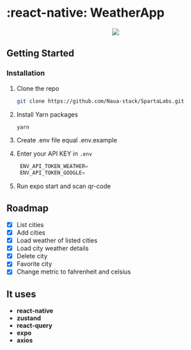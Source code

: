 # :react-native: WeatherApp

<!-- ABOUT THE PROJECT -->

<div align="center">
<img  src="https://user-images.githubusercontent.com/62629609/153515567-3ddc5f44-cda6-4fa1-b044-7196ff75f0fa.jpeg" />
</div>

<!-- GETTING STARTED -->

## Getting Started

### Installation

1. Clone the repo
   ```sh
   git clone https://github.com/Naua-stack/SpartaLabs.git
   ```
2. Install Yarn packages
   ```sh
   yarn
   ```
3. Create .env file equal .env.example

4. Enter your API KEY in `.env`
   ```js
    ENV_API_TOKEN_WEATHER=
    ENV_API_TOKEN_GOOGLE=
   ```
5. Run expo start and scan qr-code

## Roadmap

- [x] List cities
- [x] Add cities
- [x] Load weather of listed cities
- [x] Load city weather details
- [x] Delete city
- [x] Favorite city
- [x] Change metric to fahrenheit and celsius

## It uses

- **react-native**
- **zustand**
- **react-query**
- **expo**
- **axios**
